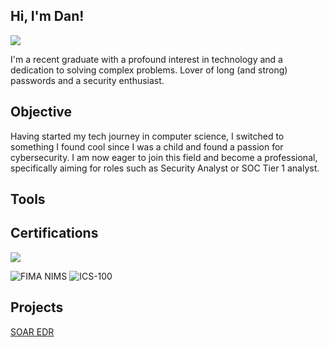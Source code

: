 ## Hi, I'm Dan!
<a href="https://www.linkedin.com/in/daniil-balagurov/"><img src="https://img.shields.io/badge/-LinkedIn-0072b1?&style=for-the-badge&logo=linkedin&logoColor=white" /></a>

I'm a recent graduate with a profound interest in technology and a dedication to solving complex problems. Lover of long (and strong) passwords and a security enthusiast. 

## Objective

Having started my tech journey in computer science, I switched to something I found cool since I was a child and found a passion for cybersecurity. I am now eager to join this field and become a professional, specifically aiming for roles such as Security Analyst or SOC Tier 1 analyst. 

## Tools

## Certifications

<img src="https://img.shields.io/badge/-Google%20Cybersecurity%20Certificate-4285F4?&style=for-the-badge&logo=google&logoColor=white" />

<img src="https://img.shields.io/badge/FIMA%20NIMS-0072CE?style=flat&logo=none&logoColor=white&labelColor=0072CE" alt="FIMA NIMS" /> <img src="https://img.shields.io/badge/ICS%2D100-4CAF50?style=flat&logo=none&logoColor=white&labelColor=4CAF50" alt="ICS-100" />

## Projects

<a href="https://github.com/Jiblex/SOAR-EDR"> SOAR EDR </a>
<a href=""> </a>
